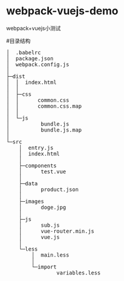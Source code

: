 # webpack-vuejs-demo
webpack+vuejs小测试

#目录结构
<pre>
│  .babelrc
│  package.json
│  webpack.config.js
│  
├─dist
│  │  index.html
│  │  
│  ├─css
│  │      common.css
│  │      common.css.map
│  │      
│  └─js
│          bundle.js
│          bundle.js.map
│          
└─src
    │  entry.js
    │  index.html
    │  
    ├─components
    │      test.vue
    │      
    ├─data
    │      product.json
    │      
    ├─images
    │      doge.jpg
    │      
    ├─js
    │      sub.js
    │      vue-router.min.js
    │      vue.js
    │      
    └─less
        │  main.less
        │  
        └─import
                variables.less
                

</pre>
